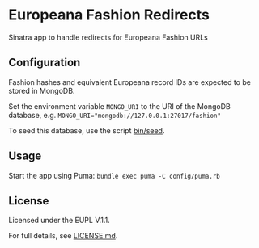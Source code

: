 # Europeana Fashion Redirects

Sinatra app to handle redirects for Europeana Fashion URLs

## Configuration

Fashion hashes and equivalent Europeana record IDs are expected to be stored in
MongoDB.

Set the environment variable `MONGO_URI` to the URI of the MongoDB database,
e.g. `MONGO_URI="mongodb://127.0.0.1:27017/fashion"`

To seed this database, use the script [bin/seed](bin/seed).

## Usage

Start the app using Puma: `bundle exec puma -C config/puma.rb`

## License

Licensed under the EUPL V.1.1.

For full details, see [LICENSE.md](LICENSE.md).
